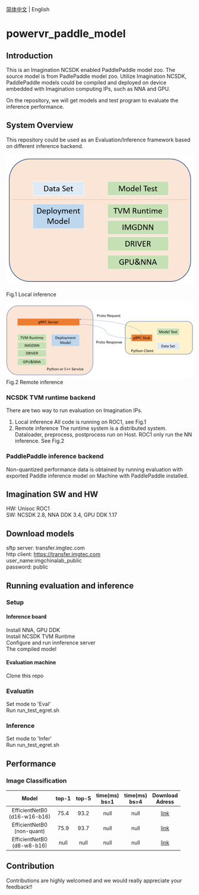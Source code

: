 [简体中文](README_cn.md) | English

# powervr_paddle_model

## Introduction
This is an Imagination NCSDK enabled PaddlePaddle model zoo. The source model is from PadlePaddle model zoo. Utilize Imagination NCSDK, PaddlePaddle models could be compiled and deployed on device embedded with Imagination computing IPs, such as NNA and GPU.

On the repository, we will get models and test program to evaluate the inference performance.

## System Overview
This repository could be used as an Evaluation/Inference framework based on different inference backend.

![Local](./docs/images/local_infer.png)
<p align="left">Fig.1 Local inference</p>

![gRPC](./docs/images/grpc_infer.png)  
<left>Fig.2 Remote inference</left>

### NCSDK TVM runtime backend
There are two way to run evaluation on Imagination IPs.
1. Local inference
   All code is running on ROC1, see Fig.1
2. Remote inference
   The runtime system is a distributed system. Dataloader, preprocess, postprocess run on Host. ROC1 only run the NN inference. See Fig.2

### PaddlePaddle inference backend
Non-quantized performance data is obtained by running evaluation with exported Paddle inference model on Machine with PaddlePaddle installed.




## Imagination SW and HW
HW: Unisoc ROC1  
SW: NCSDK 2.8, NNA DDK 3.4, GPU DDK 1.17  

## Download models
sftp server: transfer.imgtec.com  
http client: https://transfer.imgtec.com  
user_name:imgchinalab_public  
password: public  


## Running evaluation and inference
### Setup
#### Inference board
Install NNA, GPU DDK  
Install NCSDK TVM Runtime  
Configure and run innference server  
The compiled model  

#### Evaluation machine
Clone this repo  

### Evaluatin
Set mode to 'Eval'  
Run run_test_egret.sh  

### Inference
Set mode to 'Infer'  
Run run_test_egret.sh  

## Performance
### Image Classification



| Model | top-1 | top-5 | time(ms)<br>bs=1 | time(ms)<br>bs=4 | Download<br>Adress |
|:----:|:----:|:----:|:----:|:----:|:----:|
|EfficientNetB0<br>(d16-w16-b16)|75.4|93.2|null|null|[link](sftp://transfer.imgtec.com/paddle_models/EfficientNetB0-AX2185-d16w16b16-ncsdk-2_8_deploy.tar.bz2)|
|EfficientNetB0<br>(non-quant)|75.9|93.7|null|null|[link](https://paddle-imagenet-models-name.bj.bcebos.com/dygraph/inference/EfficientNetB0_infer.tar)|
|EfficientNetB0<br>(d8-w8-b16)|null|null|null|null|[link](sftp://transfer.imgtec.com/paddle_models/EfficientNetB0-AX2185-d8w8b16-ncsdk-2_8_deploy.tar.bz2)|

## Contribution
Contributions are highly welcomed and we would really appreciate your feedback!!


